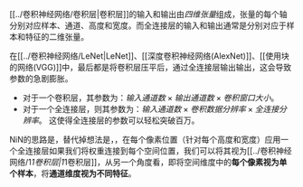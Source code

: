 [[../卷积神经网络/卷积层|卷积层]]的输入和输出由*四维张量*组成，张量的每个轴分别对应样本、通道、高度和宽度。而全连接层的输入和输出通常是分别对应于样本和特征的二维张量。

在[[../卷积神经网络/LeNet|LeNet]]、[[深度卷积神经网络(AlexNet)]]、[[使用块的网络(VGG)]]中，最后都是将卷积层压平后，通过全连接层输出输出，这会导致参数的急剧膨胀。
- 对于一个卷积层，其参数为：$输入通道数 \times 输出通道数 \times 卷积窗口大小$。
- 对于一个全连接层，则其参数为：$输入通道数 \times 卷积数据分辨率 \times 全连接分辨率$。
这使得全连接层的参数可以轻松突破百万。

NiN的思路是，替代掉想法是，，在每个像素位置（针对每个高度和宽度）应用一个全连接层如果我们将权重连接到每个空间位置，我们可以将其视为[[../卷积神经网络/1*1卷积层|1*1卷积层]]，从另一个角度看，即将空间维度中的**每个像素视为单个样本**，将**通道维度视为不同特征**。

